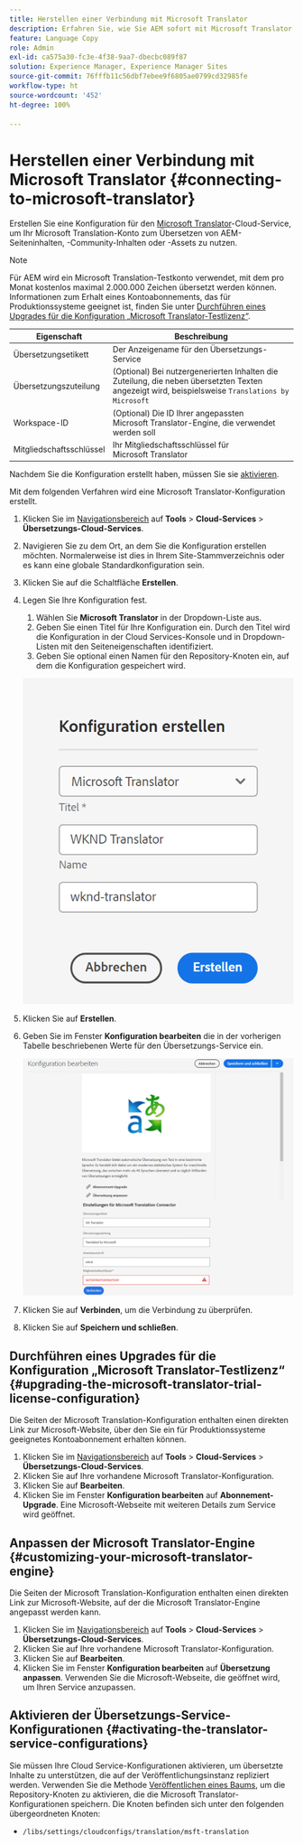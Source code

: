 ```yaml
---
title: Herstellen einer Verbindung mit Microsoft Translator
description: Erfahren Sie, wie Sie AEM sofort mit Microsoft Translator verbinden können, um Ihren Übersetzungs-Workflow zu automatisieren.
feature: Language Copy
role: Admin
exl-id: ca575a30-fc3e-4f38-9aa7-dbecbc089f87
solution: Experience Manager, Experience Manager Sites
source-git-commit: 76fffb11c56dbf7ebee9f6805ae0799cd32985fe
workflow-type: ht
source-wordcount: '452'
ht-degree: 100%

---
```


# Herstellen einer Verbindung mit Microsoft Translator {#connecting-to-microsoft-translator}

Erstellen Sie eine Konfiguration für den [Microsoft Translator](https://www.microsoft.com/de-de/translator/business/)-Cloud-Service, um Ihr Microsoft Translation-Konto zum Übersetzen von AEM-Seiteninhalten, -Community-Inhalten oder -Assets zu nutzen.

>[!NOTE]
>
>Für AEM wird ein Microsoft Translation-Testkonto verwendet, mit dem pro Monat kostenlos maximal 2.000.000 Zeichen übersetzt werden können. Informationen zum Erhalt eines Kontoabonnements, das für Produktionssysteme geeignet ist, finden Sie unter [Durchführen eines Upgrades für die Konfiguration „Microsoft Translator-Testlizenz“](#upgrading-the-microsoft-translator-trial-license-configuration).

| Eigenschaft | Beschreibung |
|---|---|
| Übersetzungsetikett | Der Anzeigename für den Übersetzungs-Service |
| Übersetzungszuteilung | (Optional) Bei nutzergenerierten Inhalten die Zuteilung, die neben übersetzten Texten angezeigt wird, beispielsweise `Translations by Microsoft` |
| Workspace-ID | (Optional) Die ID Ihrer angepassten Microsoft Translator-Engine, die verwendet werden soll |
| Mitgliedschaftsschlüssel | Ihr Mitgliedschaftsschlüssel für Microsoft Translator |

Nachdem Sie die Konfiguration erstellt haben, müssen Sie sie [aktivieren](#activating-the-translator-service-configurations).

Mit dem folgenden Verfahren wird eine Microsoft Translator-Konfiguration erstellt.

1. Klicken Sie im [Navigationsbereich](/help/sites-authoring/basic-handling.md#first-steps) auf **Tools** > **Cloud-Services** > **Übersetzungs-Cloud-Services**.
1. Navigieren Sie zu dem Ort, an dem Sie die Konfiguration erstellen möchten. Normalerweise ist dies in Ihrem Site-Stammverzeichnis oder es kann eine globale Standardkonfiguration sein.
1. Klicken Sie auf die Schaltfläche **Erstellen**.
1. Legen Sie Ihre Konfiguration fest.
   1. Wählen Sie **Microsoft Translator** in der Dropdown-Liste aus.
   1. Geben Sie einen Titel für Ihre Konfiguration ein. Durch den Titel wird die Konfiguration in der Cloud Services-Konsole und in Dropdown-Listen mit den Seiteneigenschaften identifiziert.
   1. Geben Sie optional einen Namen für den Repository-Knoten ein, auf dem die Konfiguration gespeichert wird.

   ![Erstellen einer Übersetzungskonfiguration](assets/create-translation-config.png)

1. Klicken Sie auf **Erstellen**.
1. Geben Sie im Fenster **Konfiguration bearbeiten** die in der vorherigen Tabelle beschriebenen Werte für den Übersetzungs-Service ein.

   ![Bearbeiten einer Übersetzungskonfiguration](assets/edit-translation-config.png)

1. Klicken Sie auf **Verbinden**, um die Verbindung zu überprüfen.
1. Klicken Sie auf **Speichern und schließen**.

## Durchführen eines Upgrades für die Konfiguration „Microsoft Translator-Testlizenz“ {#upgrading-the-microsoft-translator-trial-license-configuration}

Die Seiten der Microsoft Translation-Konfiguration enthalten einen direkten Link zur Microsoft-Website, über den Sie ein für Produktionssysteme geeignetes Kontoabonnement erhalten können.

1. Klicken Sie im [Navigationsbereich](/help/sites-authoring/basic-handling.md#first-steps) auf **Tools** > **Cloud-Services** > **Übersetzungs-Cloud-Services**.
1. Klicken Sie auf Ihre vorhandene Microsoft Translator-Konfiguration.
1. Klicken Sie auf **Bearbeiten**.
1. Klicken Sie im Fenster **Konfiguration bearbeiten** auf **Abonnement-Upgrade**. Eine Microsoft-Webseite mit weiteren Details zum Service wird geöffnet.

## Anpassen der Microsoft Translator-Engine {#customizing-your-microsoft-translator-engine}

Die Seiten der Microsoft Translation-Konfiguration enthalten einen direkten Link zur Microsoft-Website, auf der die Microsoft Translator-Engine angepasst werden kann.

1. Klicken Sie im [Navigationsbereich](/help/sites-authoring/basic-handling.md#first-steps) auf **Tools** > **Cloud-Services** > **Übersetzungs-Cloud-Services**.
1. Klicken Sie auf Ihre vorhandene Microsoft Translator-Konfiguration.
1. Klicken Sie auf **Bearbeiten**.
1. Klicken Sie im Fenster **Konfiguration bearbeiten** auf **Übersetzung anpassen**. Verwenden Sie die Microsoft-Webseite, die geöffnet wird, um Ihren Service anzupassen.

## Aktivieren der Übersetzungs-Service-Konfigurationen {#activating-the-translator-service-configurations}

Sie müssen Ihre Cloud Service-Konfigurationen aktivieren, um übersetzte Inhalte zu unterstützen, die auf der Veröffentlichungsinstanz repliziert werden. Verwenden Sie die Methode [Veröffentlichen eines Baums](/help/sites-authoring/publishing-pages.md#publishing-and-unpublishing-a-tree), um die Repository-Knoten zu aktivieren, die die Microsoft Translator-Konfigurationen speichern. Die Knoten befinden sich unter den folgenden übergeordneten Knoten:

* `/libs/settings/cloudconfigs/translation/msft-translation`
